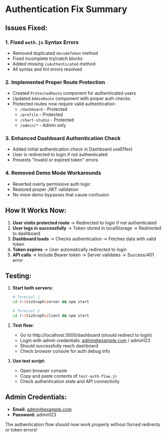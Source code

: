 # Authentication Fix Summary

## Issues Fixed:

### 1. **Fixed `auth.js` Syntax Errors**
   - Removed duplicated `decodeToken` method
   - Fixed incomplete try/catch blocks
   - Added missing `isAuthenticated` method
   - All syntax and lint errors resolved

### 2. **Implemented Proper Route Protection**
   - Created `ProtectedRoute` component for authenticated users
   - Updated `AdminRoute` component with proper auth checks
   - Protected routes now require valid authentication:
     - `/dashboard` - Protected
     - `/profile` - Protected  
     - `/chart-studio` - Protected
     - `/admin/*` - Admin only

### 3. **Enhanced Dashboard Authentication Check**
   - Added initial authentication check in Dashboard useEffect
   - User is redirected to login if not authenticated
   - Prevents "Invalid or expired token" errors

### 4. **Removed Demo Mode Workarounds**
   - Reverted overly permissive auth logic
   - Restored proper JWT validation
   - No more demo bypasses that cause confusion

## How It Works Now:

1. **User visits protected route** → Redirected to login if not authenticated
2. **User logs in successfully** → Token stored in localStorage → Redirected to dashboard
3. **Dashboard loads** → Checks authentication → Fetches data with valid token
4. **Token expires** → User automatically redirected to login
5. **API calls** → Include Bearer token → Server validates → Success/401 error

## Testing:

1. **Start both servers:**
   ```bash
   # Terminal 1
   cd r:\VizGraph\server && npm start
   
   # Terminal 2  
   cd r:\VizGraph\client && npm start
   ```

2. **Test flow:**
   - Go to http://localhost:3000/dashboard (should redirect to login)
   - Login with admin credentials: admin@example.com / admin123
   - Should successfully reach dashboard
   - Check browser console for auth debug info

3. **Use test script:**
   - Open browser console
   - Copy and paste contents of `test-auth-flow.js`
   - Check authentication state and API connectivity

## Admin Credentials:
- **Email:** admin@example.com
- **Password:** admin123

The authentication flow should now work properly without forced redirects or token errors!